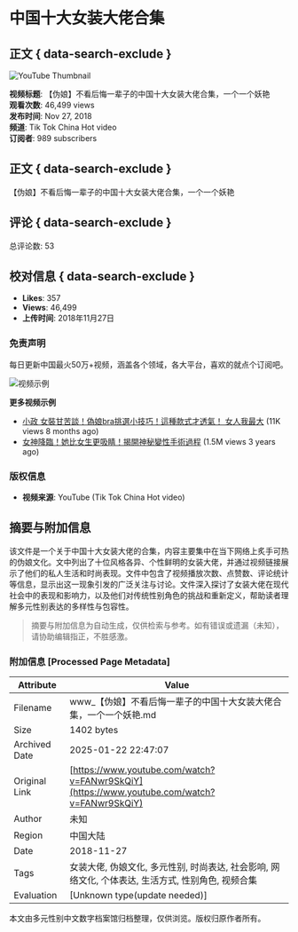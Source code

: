 # 中国十大女装大佬合集

## 正文 { data-search-exclude }


![YouTube Thumbnail](https://yt3.ggpht.com/ytc/AIdro_l5aryIXsMVdezKkfZeWRbYr3RPkglsQAcYgitKqSFssQ=s48-c-k-c0x00ffffff-no-rj)

**视频标题**: 【伪娘】不看后悔一辈子的中国十大女装大佬合集，一个一个妖艳  
**观看次数**: 46,499 views  
**发布时间**: Nov 27, 2018  
**频道**: Tik Tok China Hot video  
**订阅者**: 989 subscribers  

## 正文 { data-search-exclude }

【伪娘】不看后悔一辈子的中国十大女装大佬合集，一个一个妖艳

## 评论 { data-search-exclude }

总评论数: 53  

## 校对信息 { data-search-exclude }
- **Likes**: 357
- **Views**: 46,499
- **上传时间**: 2018年11月27日

### 免责声明
每日更新中国最火50万+视频，涵盖各个领域，各大平台，喜欢的就点个订阅吧。

![视频示例](https://i.ytimg.com/vi/mFS-mfORSeo/hqdefault.jpg?sqp=-oaymwEmCKgBEF5IWvKriqkDGQgBFQAAiEIYAdgBAeIBCggYEAIYBjgBQAE=&rs=AOn4CLAoqGbttH69g7nYWUHp1qVHqgboqA)  

**更多视频示例**
- [小政 女裝甘苦談！偽娘bra挑選小技巧！這種款式才透氣！ 女人我最大](https://www.youtube.com/watch?v=mFS-mfORSeo) (11K views 8 months ago)
- [女神降臨！她比女生更吸睛！揭開神秘變性手術過程](https://www.youtube.com/watch?v=eXZzaKseTA4) (1.5M views 3 years ago)

### 版权信息
- **视频来源**: YouTube (Tik Tok China Hot video)
<!-- tcd_original_link https://www.youtube.com/watch?v=FANwr9SkQiY -->


## 摘要与附加信息

<!-- tcd_abstract -->
该文件是一个关于中国十大女装大佬的合集，内容主要集中在当下网络上炙手可热的伪娘文化。文中列出了十位风格各异、个性鲜明的女装大佬，并通过视频链接展示了他们的私人生活和时尚表现。文件中包含了视频播放次数、点赞数、评论统计等信息，显示出这一现象引发的广泛关注与讨论。文件深入探讨了女装大佬在现代社会中的表现和影响力，以及他们对传统性别角色的挑战和重新定义，帮助读者理解多元性别表达的多样性与包容性。
<!-- tcd_abstract_end -->

> 摘要与附加信息为自动生成，仅供检索与参考。如有错误或遗漏（未知），请协助编辑指正，不胜感激。

### 附加信息 [Processed Page Metadata]

| Attribute       | Value                                  |
|-----------------|----------------------------------------|
| Filename        | www_【伪娘】不看后悔一辈子的中国十大女装大佬合集，一个一个妖艳.md                             |
| Size            | 1402 bytes                           |
| Archived Date   | 2025-01-22 22:47:07                             |
| Original Link   | [https://www.youtube.com/watch?v=FANwr9SkQiY](https://www.youtube.com/watch?v=FANwr9SkQiY)                       |
| Author          | 未知                               |
| Region          | 中国大陆                               |
| Date            | 2018-11-27                                 |
| Tags            | 女装大佬, 伪娘文化, 多元性别, 时尚表达, 社会影响, 网络文化, 个体表达, 生活方式, 性别角色, 视频合集                                 |
| Evaluation            | [Unknown type(update needed)]                                 |
<!-- tcd_table_end -->

本文由多元性别中文数字档案馆归档整理，仅供浏览。版权归原作者所有。
